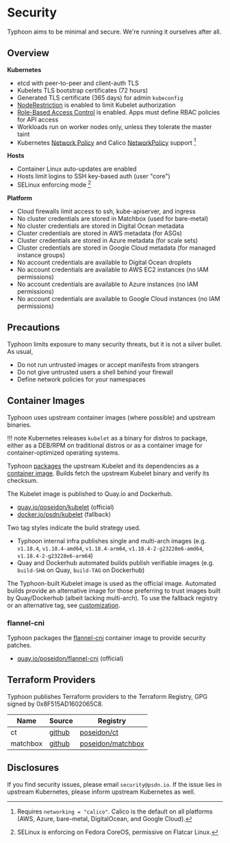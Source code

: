 # Security

Typhoon aims to be minimal and secure. We're running it ourselves after all.

## Overview

**Kubernetes**

* etcd with peer-to-peer and client-auth TLS
* Kubelets TLS bootstrap certificates (72 hours)
* Generated TLS certificate (365 days) for admin `kubeconfig`
* [NodeRestriction](https://kubernetes.io/docs/reference/access-authn-authz/node/) is enabled to limit Kubelet authorization
* [Role-Based Access Control](https://kubernetes.io/docs/admin/authorization/rbac/) is enabled. Apps must define RBAC policies for API access
* Workloads run on worker nodes only, unless they tolerate the master taint
* Kubernetes [Network Policy](https://kubernetes.io/docs/concepts/services-networking/network-policies/) and Calico [NetworkPolicy](https://docs.projectcalico.org/latest/reference/calicoctl/resources/networkpolicy) support [^1]

[^1]: Requires `networking = "calico"`. Calico is the default on all platforms (AWS, Azure, bare-metal, DigitalOcean, and Google Cloud).

**Hosts**

* Container Linux auto-updates are enabled
* Hosts limit logins to SSH key-based auth (user "core")
* SELinux enforcing mode [^2]

[^2]: SELinux is enforcing on Fedora CoreOS, permissive on Flatcar Linux.

**Platform**

* Cloud firewalls limit access to ssh, kube-apiserver, and ingress
* No cluster credentials are stored in Matchbox (used for bare-metal)
* No cluster credentials are stored in Digital Ocean metadata
* Cluster credentials are stored in AWS metadata (for ASGs)
* Cluster credentials are stored in Azure metadata (for scale sets)
* Cluster credentials are stored in Google Cloud metadata (for managed instance groups)
* No account credentials are available to Digital Ocean droplets
* No account credentials are available to AWS EC2 instances (no IAM permissions)
* No account credentials are available to Azure instances (no IAM permissions)
* No account credentials are available to Google Cloud instances (no IAM permissions)

## Precautions

Typhoon limits exposure to many security threats, but it is not a silver bullet. As usual,

* Do not run untrusted images or accept manifests from strangers
* Do not give untrusted users a shell behind your firewall
* Define network policies for your namespaces

## Container Images

Typhoon uses upstream container images (where possible) and upstream binaries.

!!! note
    Kubernetes releases `kubelet` as a binary for distros to package, either as a DEB/RPM on traditional distros or as a container image for container-optimized operating systems.

Typhoon [packages](https://github.com/poseidon/kubelet) the upstream Kubelet and its dependencies as a [container image](https://quay.io/repository/poseidon/kubelet). Builds fetch the upstream Kubelet binary and verify its checksum.

The Kubelet image is published to Quay.io and Dockerhub.

* [quay.io/poseidon/kubelet](https://quay.io/repository/poseidon/kubelet) (official)
* [docker.io/psdn/kubelet](https://hub.docker.com/r/psdn/kubelet) (fallback)

Two tag styles indicate the build strategy used.

* Typhoon internal infra publishes single and multi-arch images (e.g. `v1.18.4`, `v1.18.4-amd64`, `v1.18.4-arm64`, `v1.18.4-2-g23228e6-amd64`, `v1.18.4-2-g23228e6-arm64`)
* Quay and Dockerhub automated builds publish verifiable images (e.g. `build-SHA` on Quay, `build-TAG` on Dockerhub)

The Typhoon-built Kubelet image is used as the official image. Automated builds provide an alternative image for those preferring to trust images built by Quay/Dockerhub (albeit lacking multi-arch). To use the fallback registry or an alternative tag, see [customization](/advanced/customization/#kubelet).

### flannel-cni

Typhoon packages the [flannel-cni](https://github.com/poseidon/flannel-cni) container image to provide security patches.

* [quay.io/poseidon/flannel-cni](https://quay.io/repository/poseidon/flannel-cni) (official)

## Terraform Providers

Typhoon publishes Terraform providers to the Terraform Registry, GPG signed by 0x8F515AD1602065C8.

| Name     | Source | Registry |
|----------|--------|----------|
| ct       | [github](https://github.com/poseidon/terraform-provider-ct) | [poseidon/ct](https://registry.terraform.io/providers/poseidon/ct/latest) |
| matchbox | [github](https://github.com/poseidon/terraform-provider-matchbox) | [poseidon/matchbox](https://registry.terraform.io/providers/poseidon/matchbox/latest) |

## Disclosures

If you find security issues, please email `security@psdn.io`. If the issue lies in upstream Kubernetes, please inform upstream Kubernetes as well.

